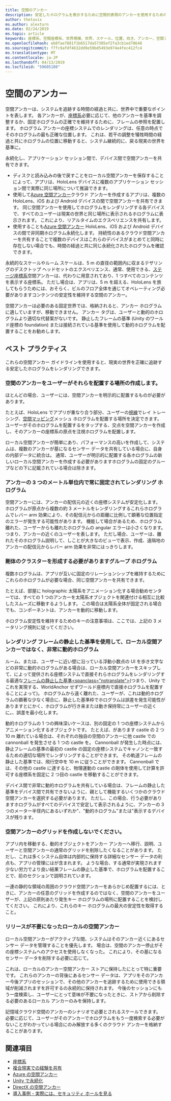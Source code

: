 ```yaml
---
title: 空間のアンカー
description: 安定したホログラムを表示するために空間的表現のアンカーを使用するためのベスト プラクティス。
author: thetuvix
ms.author: alexturn
ms.date: 02/24/2019
ms.topic: article
keywords: 座標系、空間座標系、世界規模、世界、スケール、位置、向き、アンカー、空間アンカー、世界中ロックされている、世界中のロックの永続化の共有
ms.openlocfilehash: eb0fae7881f1b6517da57305ef2fa3cb1ed78648
ms.sourcegitcommit: f7fc9afdf4632dd9e59bd5493e974e4fec412fc4
ms.translationtype: MT
ms.contentlocale: ja-JP
ms.lasthandoff: 04/13/2019
ms.locfileid: "59605108"
---
```

# <a name="spatial-anchors"></a>空間のアンカー

空間アンカーは、システムを追跡する時間の経過と共に、世界中で重要なポイントを表します。 各アンカーが、[座標系](coordinate-systems.md)必要に応じて、他のアンカーを基準を調整するか、固定ホログラムの正確でを維持するために、フレームの参照を配置します。  ホログラム アンカーの座標システムでのレンダリングは、任意の時点でそのホログラムの最も正確な位置します。 これは、若干の調整を犠牲時間の経過と共にホログラムの位置に移動すると、システム継続的に、戻る現実の世界を基準に。

永続化し、アプリケーション セッション間で、デバイス間で空間アンカーを共有できます。
* ディスクと読み込みの後で戻すことをローカル空間アンカーを保存することによって、アプリは、HoloLens デバイスに複数のアプリケーション セッション間で実際に同じ場所について推論できます。
* 使用して<a href="https://docs.microsoft.com/azure/spatial-anchors/overview" target="_blank">Azure 空間アンカー</a>クラウド アンカーを作成するアプリは、複数の HoloLens、iOS および Android デバイスの間で空間アンカーを共有できます。 同じ空間アンカーを使用してホログラムをレンダリングする各デバイスで、すべてのユーザーは現実の世界と同じ場所に表示されるホログラムに表示されます。  これにより、リアルタイムのエクスペリエンスを共有します。
* 使用することも<a href="https://docs.microsoft.com/azure/spatial-anchors/overview" target="_blank">Azure 空間アンカー</a> HoloLens、iOS および Android デバイスの間で非同期ホログラム永続化します。  持続性のあるクラウド空間アンカーを共有することで複数のデバイスはこれらのデバイスがまとめてと同時に存在しない場合でも、時間の経過と共に同じ永続化されたホログラムを確認できます。

永続的なスケールやルーム スケールは、5 m の直径の範囲内に収まるテザリングのデスクトップ ヘッドセットのエクスペリエンス、通常、使用できる、[ステージ座標系](coordinate-systems.md#stage-frame-of-reference)空間アンカーは、代わりに用意されており、1 つすべてのコンテンツを表示する座標系。 ただし場合は、アプリは、5 m を超える、HoloLens を旅してもらうためには、おそらく、ビルのフロア全体を通じてオペレーティング必要がありますコンテンツの安定性を維持する空間のアンカー。

空間アンカーは必要のある固定世界では、格納されると、アンカー ホログラムに適していますが、移動できません。 アンカー タグは、ユーザーと動的のホログラムより適切な代替案がないです。 静止したフレームの基準 (Unity のワールド座標の foundation) または接続されている基準を使用して動的ホログラムを配置することをお勧めします。

## <a name="best-practices"></a>ベスト プラクティス

これらの空間アンカー ガイドラインを使用すると、現実の世界を正確に追跡する安定したホログラムをレンダリングできます。

### <a name="create-spatial-anchors-where-users-place-them"></a>空間のアンカーをユーザーがそれらを配置する場所の作成します。

ほとんどの場合、ユーザーには、空間アンカーを明示的に配置するものが必要があります。

たとえば、HoloLens でアプリが重なり合う部分、ユーザーの[視線](gaze.md)でレイ トレーシング、[空間マッピング](spatial-mapping.md)メッシュ ホログラムを配置する場所を決定できます。 ユーザーがそのホログラムを配置するをタップする、交点を空間アンカーを作成し、そのアンカーの座標系の原点を注視ホログラムを配置します。

ローカル空間アンカーが簡単にあり、パフォーマンスの高いを作成して、システムは、複数のアンカーが基になるセンサー データを共有している場合に、自身の内部データに統合は。 通常、ユーザーが明示的に配置する各ホログラムの新しいローカル空間アンカーを作成する必要がありますホログラムの固定のグループなどの下に記載されている場合は除きます。

### <a name="always-render-anchored-holograms-within-3-meters-of-their-anchor"></a>アンカーの 3 つのメートル単位内で常に固定されてレンダリング ホログラム

空間アンカーには、アンカーの配信元の近くの座標システムが安定化します。 ホログラムが原点から複数の約 3 メートルをレンダリングするこれらホログラムでレバー arm 効果により、その配信元からの距離に比例して顕著な位置指定のエラーが発生する可能性があります。 機能して場合があるため、ホログラム離れた、ユーザーからも離れたホログラムの angular エラーは小さくなります。 つまり、アンカーの近くのユーザーを表します。 ただし場合、ユーザーは、離れたそのホログラム説明して、しことが大きなのビューで表示、作成、遠隔地のアンカーの配信元からレバー arm 効果を非常にはっきりします。

### <a name="group-holograms-that-should-form-a-rigid-cluster"></a>剛体のクラスターを形成する必要がありますグループ ホログラム

複数ホログラムは、アプリが互いに固定のリレーションシップを維持するためにこれらのホログラムが必要な場合、同じ空間アンカーを共有できます。

たとえば、部屋に holographic 太陽系をアニメーション化する場合勧めセンターでは、すべての 1 つのアンカーを太陽系オブジェクトを関連付ける相互に比較したスムーズに移動するようします。 この場合は太陽系全体が固定される場合でも、コンポーネントは、アンカーを動的に移動します。

ホログラム安定性を維持するためのキーの注意事項は、ここでは、上記の 3 メータリング規則に従ってください。

### <a name="render-highly-dynamic-holograms-using-the-stationary-frame-of-reference-instead-of-a-local-spatial-anchor"></a>レンダリング フレームの静止した基準を使用して、ローカル空間アンカーではなく、非常に動的ホログラム

ルーム、または、ユーザーに近い壁に沿っている浮動小数点の UI を歩き文字などの非常に動的ホログラムがある場合は、ローカル空間アンカーをスキップして、によって提供される座標システムで直接それらホログラムをレンダリングする最適な[</c0>フレームの静止した基準<spanclass="notranslate">](coordinate-systems.md#stationary-frame-of-reference)(つまり、Unity でこれを実現する、WorldAnchor せずワールド座標内で直接ホログラムを配置することによって)。</span> ホログラムから遠く離れた、ユーザーが、これは動的ホログラムの顕著な少なく場合に、静止した基準枠でホログラムは誤差を発生可能性がありますとにかく、ホログラムが行き来または動き保持常にユーザーの近くに。、誤差を最小化します。

動的ホログラムの 1 つの興味深いケースは、別の固定の 1 つの座標システムからアニメーション化するオブジェクトです。 たとえば、があります castle の 2 つ 10 m 離れている場合は、それぞれの独自の空間のアンカーに他 castle での cannonball を発生させる 1 つの castle を。 Cannonball が発生した時点には、静止フレームの基準の最初の castle の固定の座標システムでキャノンと一致するための適切な場所でレンダリングすることができます。 その軌道フレームの静止した基準では、飛行空中を 10 m に従うことができます。 Cannonball では、その他の castle に達すると、物理運動の castle の剛体を使用して計算を許可する座標系を固定に 2 つ目の castle を移動することができます。

デバイス間で非常に動的ホログラムを共有している場合は、フレームの静止した基準をデバイス間で共有できないように、親として機能するいくつかのクラウド空間アンカーを選択する必要があります。  ただし、この場合、行う必要がありますホログラムがすべてのデバイスで安定して表示されるように、アンカーの 3 つのメーター半径内にあるいずれか"、"動的ホログラム"または"表示するデバイスが残ります。

### <a name="avoid-creating-a-grid-of-spatial-anchors"></a>空間アンカーのグリッドを作成しないでください。

アプリ内を移動する、動的オブジェクトをアンカー アンカーへ移行、説明、ユーザーと空間アンカーの通常のグリッドを削除したくなることがあります。 ただし、これは多くシステム自体は内部的に保持する詳細なセンサー データの利点も、アプリの管理にはが含まれます。 ような場合、する通常が実現されます少ない労力でより良い結果フレームの静止した基準で、ホログラムを配置することで、前のセクションで説明されています。

一連の静的な領域の周囲のクラウド空間アンカーをあらかじめ配置するには、ときに、アンカーの任意のグリッドを作成するのではなく、空間のアンカーをユーザーが、上記の原則あたり発生キー ホログラムの場所に配置することを検討してください。  これにより、これらのキー ホログラムの最大の安定性を取得すること。

### <a name="release-local-spatial-anchors-you-no-longer-need"></a>リリースが不要になったローカルの空間アンカー

ローカル空間アンカーがアクティブな間、システムはそのアンカー近くにあるセンサー データを管理することを優先します。 場合は、空間のアンカー停止がその座標システムへのアクセスを使用しなくなった。 これにより、その基になるセンサー データを削除する必要に応じて。

これは、ローカルのアンカー空間アンカー ストアに保持したにとって特に重要です。 これらのアンカーの背後にあるセンサー データは、アプリをそのアンカー今後アプリのセッションで、その他のアンカーを追跡するために使用できる領域が削減されますを許可するの永続的に保持されます。 今後のセッションにもう一度検索し、ユーザーにとって意味が不要になったときに、ストアから削除する必要のあるローカル アンカーのみを保持します。

記憶域クラウド空間のアンカーのシナリオで必要とされるスケールできます。  必要に応じて、ユーザーがそのアンカーでホログラムをもう一度検索する必要がないことがわかっている場合にのみ解放する多くのクラウド アンカーを格納することがあります。

## <a name="see-also"></a>関連項目
* [座標系](coordinate-systems.md)
* [複合現実での経験を共有](shared-experiences-in-mixed-reality.md)
* <a href="https://docs.microsoft.com/azure/spatial-anchors" target="_blank">Azure の空間アンカー</a>
* [Unity で永続化](persistence-in-unity.md)
* [DirectX の空間アンカー](coordinate-systems-in-directx.md#place-holograms-in-the-world-using-spatial-anchors)
* [導入事例 - 実際には、セキュリティ ホールを見る](case-study-looking-through-holes-in-your-reality.md)

